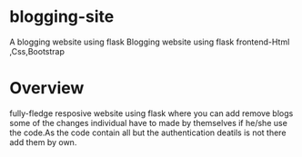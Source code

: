 # blogging-site
A blogging website using flask
Blogging website  using flask 
frontend-Html ,Css,Bootstrap
# Overview
fully-fledge resposive website using flask where you can add remove blogs some of the changes individual have to made by themselves if he/she use the code.As the code contain all but the authentication deatils is not there add them by own.
